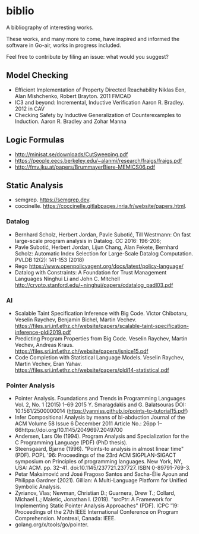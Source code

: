 # biblio

A bibliography of interesting works.

These works, and many more to come, have inspired and informed the software in
Go-air, works in progress included.  

Feel free to contribute by filing an issue: what would you suggest?

## Model Checking

- Efficient Implementation of Property Directed Reachability Niklas Een, Alan Mishchenko, Robert Brayton. 2011 FMCAD
- IC3 and beyond: Incremental, Inductive Verification Aaron R. Bradley. 2012 in CAV
- Checking Safety by Inductive Generalization of Counterexamples to Induction. Aaron R. Bradley and Zohar Manna

## Logic Formulas

- http://minisat.se/downloads/CutSweeping.pdf
- https://people.eecs.berkeley.edu/~alanmi/research/fraigs/fraigs.pdf
- http://fmv.jku.at/papers/BrummayerBiere-MEMICS06.pdf

## Static Analysis

- semgrep.  https://semgrep.dev.
- coccinelle. https://coccinelle.gitlabpages.inria.fr/website/papers.html.

### Datalog

- Bernhard Scholz, Herbert Jordan, Pavle Subotić, Till Westmann: On fast large-scale program analysis in Datalog. CC 2016: 196-206;
- Pavle Subotić, Herbert Jordan, Lijun Chang, Alan Fekete, Bernhard Scholz: Automatic Index Selection for Large-Scale Datalog Computation. PVLDB 12(2): 141-153 (2018)
- Rego https://www.openpolicyagent.org/docs/latest/policy-language/
- Datalog with Constraints: A Foundation for Trust Management Languages
Ninghui Li and John C. Mitchell
http://crypto.stanford.edu/~ninghui/papers/cdatalog_padl03.pdf


### AI

- Scalable Taint Specification Inference with Big Code. Victor Chibotaru, Veselin Raychev, Benjamin Bichel, Martin Vechev. https://files.sri.inf.ethz.ch/website/papers/scalable-taint-specification-inference-pldi2019.pdf
- Predicting Program Properties from Big Code. Veselin Raychev, Martin Vechev, Andreas Kraus. https://files.sri.inf.ethz.ch/website/papers/jsnice15.pdf
- Code Completion with Statistical Language Models. Veselin Raychev, Martin Vechev, Eran Yahav. https://files.sri.inf.ethz.ch/website/papers/pldi14-statistical.pdf

### Pointer Analysis

- Pointer Analysis. Foundations and Trends in Programming Languages Vol. 2, No. 1 (2015) 1–69
2015 Y. Smaragdakis and G. Balatsouras
DOI: 10.1561/2500000014 (https://yanniss.github.io/points-to-tutorial15.pdf)
- Infer Compositional Analysis by means of bi-abduction
Journal of the ACM Volume 58 Issue 6
December 2011 
Article No.: 26pp 1–66https://doi.org/10.1145/2049697.2049700
- Andersen, Lars Ole (1994). Program Analysis and Specialization for the C
Programming Language (PDF) (PhD thesis).
- Steensgaard, Bjarne (1996). "Points-to analysis in almost linear time" (PDF). POPL '96: Proceedings of the 23rd ACM SIGPLAN-SIGACT symposium on Principles of programming languages. New York, NY, USA: ACM. pp. 32–41. doi:10.1145/237721.237727. ISBN 0-89791-769-3.
- Petar Maksimović and José Fragoso Santos and Sacha-Élie Ayoun and Philippa Gardner (2021).
    Gillian: A Multi-Language Platform for Unified Symbolic Analysis.
- Zyrianov, Vlas; Newman, Christian D.; Guarnera, Drew T.; Collard, Michael L.; Maletic, Jonathan I. (2019). 
"srcPtr: A Framework for Implementing Static Pointer Analysis Approaches" (PDF). 
ICPC '19: Proceedings of the 27th IEEE International Conference on Program Comprehension. Montreal, Canada: IEEE.
- golang.org/x/tools/go/pointer.


